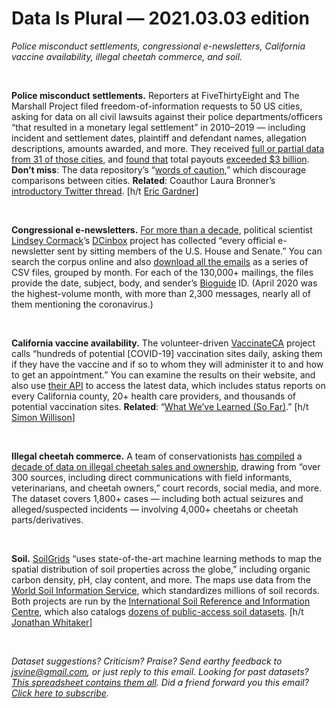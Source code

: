 Data Is Plural — 2021.03.03 edition
===================================

*Police misconduct settlements, congressional e-newsletters, California vaccine availability, illegal cheetah commerce, and soil.*

&nbsp;

**Police misconduct settlements.** Reporters at FiveThirtyEight and The Marshall Project filed freedom-of-information requests to 50 US cities, asking for data on all civil lawsuits against their police departments/officers “that resulted in a monetary legal settlement” in 2010–2019 — including incident and settlement dates, plaintiff and defendant names, allegation descriptions, amounts awarded, and more. They received [full or partial data from 31 of those cities](https://github.com/fivethirtyeight/police-settlements), and [found that](https://fivethirtyeight.com/features/police-misconduct-costs-cities-millions-every-year-but-thats-where-the-accountability-ends/) total payouts [exceeded $3 billion](https://www.themarshallproject.org/2021/02/22/police-misconduct-costs-cities-millions-every-year-but-that-s-where-the-accountability-ends). **Don’t miss**: The data repository’s “[words of caution](https://github.com/fivethirtyeight/police-settlements#words-of-caution),” which discourage comparisons between cities. **Related**: Coauthor Laura Bronner’s [introductory Twitter thread](https://twitter.com/laurabronner/status/1363961281905106956). [h/t [Eric Gardner](https://www.linkedin.com/in/eric-gardner-0531aa9/)]

&nbsp;

**Congressional e-newsletters.** [For more than a decade](https://www.dcinbox.com/about), political scientist [Lindsey Cormack](https://www.lindseycormack.com/)’s [DCinbox](https://www.dcinbox.com/) project has collected “every official e-newsletter sent by sitting members of the U.S. House and Senate.” You can search the corpus online and also [download all the emails](https://www.lindseycormack.com/dcinbox-data-downloads) as a series of CSV files, grouped by month. For each of the 130,000+ mailings, the files provide the date, subject, body, and sender’s [Bioguide](https://www.congress.gov/help/field-values/member-bioguide-ids) ID. (April 2020 was the highest-volume month, with more than 2,300 messages, nearly all of them mentioning the coronavirus.)

&nbsp;

**California vaccine availability.** The volunteer-driven [VaccinateCA](https://www.vaccinateca.com/) project calls “hundreds of potential [COVID-19] vaccination sites daily, asking them if they have the vaccine and if so to whom they will administer it to and how to get an appointment.” You can examine the results on their website, and also use [their API](https://docs.vaccinateca.com/reference) to access the latest data, which includes status reports on every California county, 20+ health care providers, and thousands of potential vaccination sites. **Related**: “[What We’ve Learned (So Far)](https://blog.vaccinateca.com/what-weve-learned-so-far/).” [h/t [Simon Willison](https://simonwillison.net/2021/Feb/28/vaccinateca/)]

&nbsp;

**Illegal cheetah commerce.** A team of conservationists [has compiled](https://www.sciencedirect.com/science/article/pii/S2352340921001323) a [decade of data on illegal cheetah sales and ownership](https://data.mendeley.com/datasets/84k92j4n3y), drawing from “over 300 sources, including direct communications with field informants, veterinarians, and cheetah owners,” court records, social media, and more. The dataset covers 1,800+ cases — including both actual seizures and alleged/suspected incidents — involving 4,000+ cheetahs or cheetah parts/derivatives.

&nbsp;

**Soil.** [SoilGrids](https://soilgrids.org/) “uses state-of-the-art machine learning methods to map the spatial distribution of soil properties across the globe,” including organic carbon density, pH, clay content, and more. The maps use data from the [World Soil Information Service](https://www.isric.org/explore/wosis), which standardizes millions of soil records. Both projects are run by the [International Soil Reference and Information Centre](https://isric.org/), which also catalogs [dozens of public-access soil datasets](https://isric.org/explore/soil-geographic-databases). [h/t [Jonathan Whitaker](https://twitter.com/johnowhitaker/status/1318943142691962880)]

&nbsp;

*Dataset suggestions? Criticism? Praise? Send earthy feedback to jsvine@gmail.com, or just reply to this email. Looking for past datasets? [This spreadsheet contains them all](https://docs.google.com/spreadsheets/d/1wZhPLMCHKJvwOkP4juclhjFgqIY8fQFMemwKL2c64vk). Did a friend forward you this email? [Click here to subscribe](https://tinyletter.com/data-is-plural).*